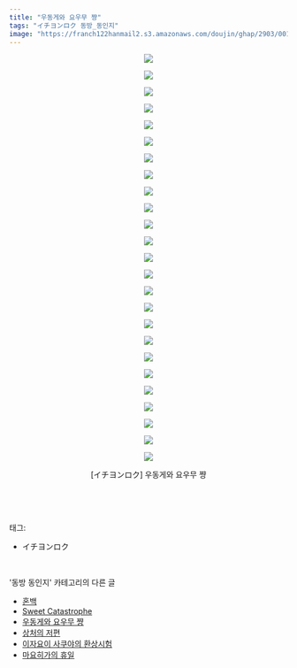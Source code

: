 ```yaml
---
title: "우동게와 요우무 쨩"
tags: "イチヨンロク 동방_동인지"
image: "https://franch122hanmail2.s3.amazonaws.com/doujin/ghap/2903/001.jpg"
---
```

<div class="article">
<p style="text-align: center; clear: none; float: none;"><img src="{{ site.imgserver6 }}/ghap/2903/001.jpg"/></p>
<p style="text-align: center; clear: none; float: none;"><img src="{{ site.imgserver6 }}/ghap/2903/002.jpg"/></p>
<p style="text-align: center; clear: none; float: none;"><img src="{{ site.imgserver6 }}/ghap/2903/003.jpg"/></p>
<p style="text-align: center; clear: none; float: none;"><img src="{{ site.imgserver6 }}/ghap/2903/004.jpg"/></p>
<p style="text-align: center; clear: none; float: none;"><img src="{{ site.imgserver6 }}/ghap/2903/005.jpg"/></p>
<p style="text-align: center; clear: none; float: none;"><img src="{{ site.imgserver6 }}/ghap/2903/006.jpg"/></p>
<p style="text-align: center; clear: none; float: none;"><img src="{{ site.imgserver6 }}/ghap/2903/007.jpg"/></p>
<p style="text-align: center; clear: none; float: none;"><img src="{{ site.imgserver6 }}/ghap/2903/008.jpg"/></p>
<p style="text-align: center; clear: none; float: none;"><img src="{{ site.imgserver6 }}/ghap/2903/009.jpg"/></p>
<p style="text-align: center; clear: none; float: none;"><img src="{{ site.imgserver6 }}/ghap/2903/010.jpg"/></p>
<p style="text-align: center; clear: none; float: none;"><img src="{{ site.imgserver6 }}/ghap/2903/011.jpg"/></p>
<p style="text-align: center; clear: none; float: none;"><img src="{{ site.imgserver6 }}/ghap/2903/012.jpg"/></p>
<p style="text-align: center; clear: none; float: none;"><img src="{{ site.imgserver6 }}/ghap/2903/013.jpg"/></p>
<p style="text-align: center; clear: none; float: none;"><img src="{{ site.imgserver6 }}/ghap/2903/014.jpg"/></p>
<p style="text-align: center; clear: none; float: none;"><img src="{{ site.imgserver6 }}/ghap/2903/015.jpg"/></p>
<p style="text-align: center; clear: none; float: none;"><img src="{{ site.imgserver6 }}/ghap/2903/016.jpg"/></p>
<p style="text-align: center; clear: none; float: none;"><img src="{{ site.imgserver6 }}/ghap/2903/017.jpg"/></p>
<p style="text-align: center; clear: none; float: none;"><img src="{{ site.imgserver6 }}/ghap/2903/018.jpg"/></p>
<p style="text-align: center; clear: none; float: none;"><img src="{{ site.imgserver6 }}/ghap/2903/019.jpg"/></p>
<p style="text-align: center; clear: none; float: none;"><img src="{{ site.imgserver6 }}/ghap/2903/020.jpg"/></p>
<p style="text-align: center; clear: none; float: none;"><img src="{{ site.imgserver6 }}/ghap/2903/021.jpg"/></p>
<p style="text-align: center; clear: none; float: none;"><img src="{{ site.imgserver6 }}/ghap/2903/022.jpg"/></p>
<p style="text-align: center; clear: none; float: none;"><img src="{{ site.imgserver6 }}/ghap/2903/023.jpg"/></p>
<p style="text-align: center; clear: none; float: none;"><img src="{{ site.imgserver6 }}/ghap/2903/024.jpg"/></p>
<p style="text-align: center; clear: none; float: none;"><img src="{{ site.imgserver6 }}/ghap/2903/025.jpg"/></p>
<p style="text-align: center; clear: none; float: none;">[イチヨンロク] 우동게와 요우무 쨩</p>
<p><br/></p>
</div><br/>
<div class="tagTrail">
<p>태그: </p>
<ul>
<li>イチヨンロク</li>
</ul>
</div><br/>
<div class="another">
<p>'동방 동인지' 카테고리의 다른 글</p>
<ul>
<li><a href="/ghap_2905">혼백</a></li>
<li><a href="/ghap_2904">Sweet Catastrophe</a></li>
<li><a href="/ghap_2903">우동게와 요우무 쨩</a></li>
<li><a href="/ghap_2902">상처의 저편</a></li>
<li><a href="/ghap_2901">이자요이 사쿠야의 환상시험</a></li>
<li><a href="/ghap_2900">마요히가의 휴일</a></li>
</ul>
</div><br/>
<div class="cb_module cb_fluid">
<div class="cb_wrt cb_profile">
</div><!-- commentList close -->
</div><br/>
